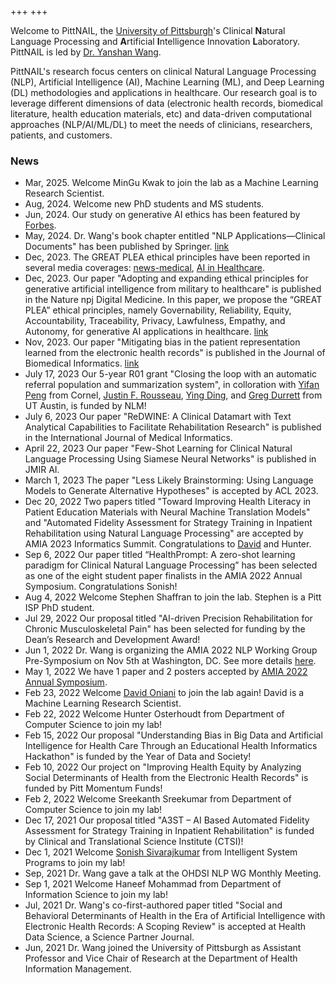 +++
+++

<!-- NAIL {{{ -->

Welcome to PittNAIL, the [University of Pittsburgh][pitt]'s Clinical **N**atural Language Processing
and **A**rtificial **I**ntelligence Innovation **L**aboratory. PittNAIL is led by
[Dr. Yanshan Wang][drwang].

<!-- }}} -->

<!-- Intro {{{ -->

PittNAIL's research focus centers on clinical Natural Language Processing (NLP), Artificial
Intelligence (AI), Machine Learning (ML), and Deep Learning (DL) methodologies and applications in
healthcare. Our research goal is to leverage different dimensions of data (electronic health
records, biomedical literature, health education materials, etc) and data-driven computational
approaches (NLP/AI/ML/DL) to meet the needs of clinicians, researchers, patients, and customers.

<!-- }}} -->

<!-- News {{{ -->

### News

- Mar, 2025. Welcome MinGu Kwak to join the lab as a Machine Learning Research Scientist.
- Aug, 2024. Welcome new PhD students and MS students.
- Jun, 2024. Our study on generative AI ethics has been featured by [Forbes][forbes_news].
- May, 2024. Dr. Wang's book chapter entitled "NLP Applications—Clinical Documents" has been published by Springer. [link][book]
- Dec, 2023. The GREAT PLEA ethical principles have been reported in several media coverages: [news-medical][great1], [AI in Healthcare][great2].
- Dec, 2023. Our paper "Adopting and expanding ethical principles for generative artificial intelligence from military to healthcare" is published in the Nature npj Digital Medicine. In this paper, we propose the “GREAT PLEA” ethical principles, namely Governability, Reliability, Equity, Accountability, Traceability, Privacy, Lawfulness, Empathy, and Autonomy, for generative AI applications in healthcare. [link][great]
- Nov, 2023. Our paper "Mitigating bias in the patient representation learned from the electronic health records" is published in the Journal of Biomedical Informatics. [link][fpm]
- July 17, 2023 Our 5-year R01 grant "Closing the loop with an automatic referral population and summarization system", in colloration with [Yifan Peng][yifan] from Cornel, [Justin F. Rousseau][justin], [Ying Ding][ying], and [Greg Durrett][greg] from UT Austin, is funded by NLM! 
- July 6, 2023 Our paper "ReDWINE: A Clinical Datamart with Text Analytical Capabilities to Facilitate Rehabilitation Research" is published in the International Journal of Medical Informatics.
- April 22, 2023 Our paper "Few-Shot Learning for Clinical Natural Language Processing Using Siamese Neural Networks" is published in JMIR AI.
- March 1, 2023 The paper "Less Likely Brainstorming: Using Language Models to Generate Alternative Hypotheses" is accepted by ACL 2023.
- Dec 20, 2022 Two papers titled "Toward Improving Health Literacy in Patient Education Materials with Neural Machine Translation Models" and "Automated Fidelity Assessment for Strategy Training in Inpatient Rehabilitation using Natural Language Processing" are accepted by AMIA 2023 Informatics Summit. Congratulations to [David][david] and Hunter.
- Sep 6, 2022 Our paper titled “HealthPrompt: A zero-shot learning paradigm for Clinical Natural Language Processing” has been selected as one of the eight student paper finalists in the AMIA 2022 Annual Symposium. Congratulations Sonish!
- Aug 4, 2022 Welcome Stephen Shaffran to join the lab. Stephen is a Pitt ISP PhD student.
- Jul 29, 2022 Our proposal titled "AI-driven Precision Rehabilitation for Chronic Musculoskeletal Pain" has been selected for funding by the Dean’s Research and Development Award!
- Jun 1, 2022 Dr. Wang is organizing the AMIA 2022 NLP Working Group Pre-Symposium on Nov 5th at Washington, DC. See more details [here][amia22nlp].
- May 1, 2022 We have 1 paper and 2 posters accepted by [AMIA 2022 Annual Symposium][amia2022].
- Feb 23, 2022 Welcome [David Oniani][david] to join the lab again! David is a Machine Learning Research Scientist.
- Feb 22, 2022 Welcome Hunter Osterhoudt from Department of Computer Science to join my lab!
- Feb 15, 2022 Our proposal "Understanding Bias in Big Data and Artificial Intelligence for Health Care Through an Educational Health Informatics Hackathon" is funded by the Year of Data and Society!
- Feb 10, 2022 Our project on "Improving Health Equity by Analyzing Social Determinants of Health from the Electronic Health Records" is funded by Pitt Momentum Funds!
- Feb 2, 2022 Welcome Sreekanth Sreekumar from Department of Computer Science to join my lab!
- Dec 17, 2021 Our proposal titled "A3ST – AI Based Automated Fidelity Assessment for Strategy Training in Inpatient Rehabilitation" is funded by Clinical and Translational Science Institute (CTSI)!
- Dec 1, 2021 Welcome [Sonish Sivarajkumar][sonish] from Intelligent System Programs to join my lab!
- Sep, 2021 Dr. Wang gave a talk at the OHDSI NLP WG Monthly Meeting.
- Sep 1, 2021 Welcome Haneef Mohammad from Department of Information Science to join my lab!
- Jul, 2021 Dr. Wang's co-first-authored paper titled "Social and Behavioral Determinants of Health in the Era of Artificial Intelligence with Electronic Health Records: A Scoping Review" is accepted at Health Data Science, a Science Partner Journal.
- Jun, 2021 Dr. Wang joined the University of Pittsburgh as Assistant Professor and Vice Chair of Research at the Department of Health Information Management.

<!-- }}} -->

<!-- Links {{{ -->

[drwang]: https://sites.pitt.edu/~yaw89/
[david]: https://oniani.ai
[pitt]: https://www.pitt.edu/
[david]: https://oniani.ai/
[sonish]: https://sonishsivarajkumar.github.io/homepage/
[amia2022]: https://amia.org/education-events/annual-symposium
[amia22nlp]: https://pittnail.github.io/AMIANLP2022/
[yifan]: https://pengyifan.com/
[justin]: https://dellmed.utexas.edu/directory/justin-rousseau
[ying]: https://yingding.ischool.utexas.edu/
[greg]: https://www.cs.utexas.edu/~gdurrett/
[fpm]: https://doi.org/10.1016/j.jbi.2023.104544
[great]: https://www.nature.com/articles/s41746-023-00965-x
[great1]: https://www.news-medical.net/news/20231205/GREAT-PLEA-system-proposed-for-responsible-use-of-generative-AI-in-healthcare.aspx
[great2]: https://aiin.healthcare/topics/artificial-intelligence/ethical-healthcare-ai-8-mnemonic-elements
[forbes_news]: https://www.forbes.com/sites/forbesbooksauthors/2024/06/25/6-strategies-to-improve-trust-in-generative-ai-in-healthcare/
[book]: https://link.springer.com/chapter/10.1007/978-3-031-55865-8_12

<!-- }}} -->

